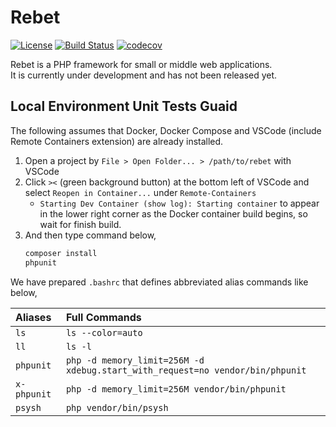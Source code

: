 # Rebet

 [![License](https://img.shields.io/badge/license-MIT-blue.svg)](LICENSE)
 [![Build Status](https://api.travis-ci.com/rebet/rebet.svg?branch=master)](https://travis-ci.com/rebet/rebet)
 [![codecov](https://codecov.io/gh/rebet/rebet/branch/master/graph/badge.svg)](https://codecov.io/gh/rebet/rebet)

Rebet is a PHP framework for small or middle web applications.  
It is currently under development and has not been released yet.

## Local Environment Unit Tests Guaid

The following assumes that Docker, Docker Compose and VSCode (include Remote Containers extension) are already installed.

1. Open a project by `File > Open Folder... > /path/to/rebet` with VSCode
2. Click `><` (green background button) at the bottom left of VSCode and select `Reopen in Container...` under `Remote-Containers` 
    * `Starting Dev Container (show log): Starting container` to appear in the lower right corner as the Docker container build begins, so wait for finish build.
3. And then type command below,
   ```sh
   composer install
   phpunit
   ```

We have prepared `.bashrc` that defines abbreviated alias commands like below,

| Aliases     | Full Commands                                                                 |
| :---------- | :---------------------------------------------------------------------------- |
| `ls`        | `ls --color=auto`                                                             |
| `ll`        | `ls -l`                                                                       |
| `phpunit`   | `php -d memory_limit=256M -d xdebug.start_with_request=no vendor/bin/phpunit` |
| `x-phpunit` | `php -d memory_limit=256M vendor/bin/phpunit`                                 |
| `psysh`     | `php vendor/bin/psysh`                                                        |
